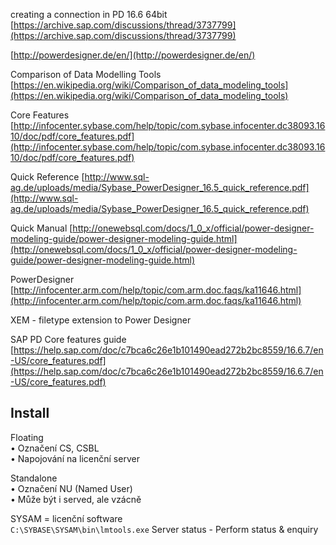 
creating a connection in PD 16.6 64bit [https://archive.sap.com/discussions/thread/3737799](https://archive.sap.com/discussions/thread/3737799)

[http://powerdesigner.de/en/](http://powerdesigner.de/en/)  
  
Comparison of Data Modelling Tools [https://en.wikipedia.org/wiki/Comparison_of_data_modeling_tools](https://en.wikipedia.org/wiki/Comparison_of_data_modeling_tools)  
  
Core Features [http://infocenter.sybase.com/help/topic/com.sybase.infocenter.dc38093.1610/doc/pdf/core_features.pdf](http://infocenter.sybase.com/help/topic/com.sybase.infocenter.dc38093.1610/doc/pdf/core_features.pdf)  
  
Quick Reference [http://www.sql-ag.de/uploads/media/Sybase_PowerDesigner_16.5_quick_reference.pdf](http://www.sql-ag.de/uploads/media/Sybase_PowerDesigner_16.5_quick_reference.pdf)  
  
Quick Manual [http://onewebsql.com/docs/1_0_x/official/power-designer-modeling-guide/power-designer-modeling-guide.html](http://onewebsql.com/docs/1_0_x/official/power-designer-modeling-guide/power-designer-modeling-guide.html)  
  
PowerDesigner [http://infocenter.arm.com/help/topic/com.arm.doc.faqs/ka11646.html](http://infocenter.arm.com/help/topic/com.arm.doc.faqs/ka11646.html)  
  
  
XEM - filetype extension to Power Designer  
  
SAP PD Core features guide [https://help.sap.com/doc/c7bca6c26e1b101490ead272b2bc8559/16.6.7/en-US/core_features.pdf](https://help.sap.com/doc/c7bca6c26e1b101490ead272b2bc8559/16.6.7/en-US/core_features.pdf)

## Install

Floating  
• Označení CS, CSBL  
• Napojování na licenční server  
  
Standalone  
• Označení NU (Named User)  
• Může být i served, ale vzácně  
  
SYSAM = licenční software  
```C:\SYBASE\SYSAM\bin\lmtools.exe```
Server status - Perform status & enquiry

